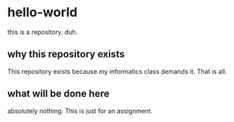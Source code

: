 # hello-world
this is a repository. duh.

## why this repository exists
This repository exists because my informatics class demands it. That is all.

## what will be done here
absolutely nothing. This is just for an assignment.
